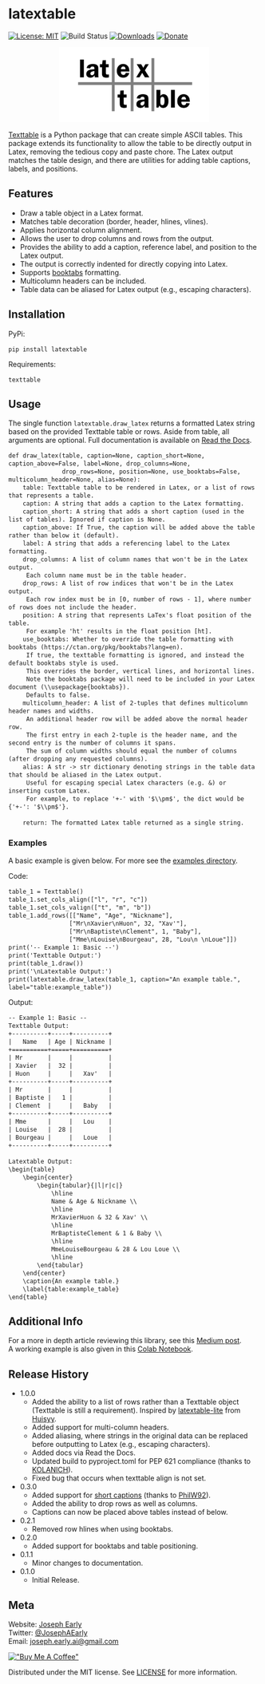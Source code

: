 # latextable

[![License: MIT](https://img.shields.io/badge/License-MIT-yellow.svg)](https://opensource.org/licenses/MIT)
![Build Status](https://github.com/JAEarly/latextable/workflows/build/badge.svg)
[![Downloads](https://static.pepy.tech/personalized-badge/latextable?period=total&units=abbreviation&left_color=grey&right_color=blue&left_text=Downloads)](https://pepy.tech/project/latextable)
[![Donate](https://img.shields.io/badge/Donate-PayPal-green.svg)](https://paypal.me/JosephAEarly?country.x=GB&locale.x=en_GB)

<p align="center">
	<img src="/docs/latextable_logo.png" width="300" />
</p>

[Texttable](https://github.com/foutaise/texttable) is a Python package that can create simple ASCII tables.
This package extends its functionality to allow the table to be directly output in Latex, removing the tedious copy and paste chore.
The Latex output matches the table design, and there are utilities for adding table captions, labels, and positions.

## Features
- Draw a table object in a Latex format.
- Matches table decoration (border, header, hlines, vlines).
- Applies horizontal column alignment.
- Allows the user to drop columns and rows from the output.
- Provides the ability to add a caption, reference label, and position to the Latex output.
- The output is correctly indented for directly copying into Latex.
- Supports [booktabs](https://ctan.org/pkg/booktabs?lang=en) formatting.
- Multicolumn headers can be included.
- Table data can be aliased for Latex output (e.g., escaping characters).

## Installation

PyPi:

```
pip install latextable
```

Requirements:

```
texttable
```

## Usage

The single function `latextable.draw_latex` returns a formatted Latex string based on the provided Texttable table or rows.
Aside from table, all arguments are optional.
Full documentation is available on [Read the Docs](https://latextable.readthedocs.io/en/stable/).

```
def draw_latex(table, caption=None, caption_short=None, caption_above=False, label=None, drop_columns=None,
               drop_rows=None, position=None, use_booktabs=False, multicolumn_header=None, alias=None):
    table: Texttable table to be rendered in Latex, or a list of rows that represents a table.
    caption: A string that adds a caption to the Latex formatting.
    caption_short: A string that adds a short caption (used in the list of tables). Ignored if caption is None.
    caption_above: If True, the caption will be added above the table rather than below it (default).
    label: A string that adds a referencing label to the Latex formatting.
    drop_columns: A list of column names that won't be in the Latex output.
     Each column name must be in the table header.
    drop_rows: A list of row indices that won't be in the Latex output.
     Each row index must be in [0, number of rows - 1], where number of rows does not include the header.
    position: A string that represents LaTex's float position of the table.
     For example 'ht' results in the float position [ht].
    use_booktabs: Whether to override the table formatting with booktabs (https://ctan.org/pkg/booktabs?lang=en).
     If true, the texttable formatting is ignored, and instead the default booktabs style is used.
     This overrides the border, vertical lines, and horizontal lines.
     Note the booktabs package will need to be included in your Latex document (\\usepackage{booktabs}).
     Defaults to false.
    multicolumn_header: A list of 2-tuples that defines multicolumn header names and widths.
     An additional header row will be added above the normal header row.
     The first entry in each 2-tuple is the header name, and the second entry is the number of columns it spans.
     The sum of column widths should equal the number of columns (after dropping any requested columns).
    alias: A str -> str dictionary denoting strings in the table data that should be aliased in the Latex output.
     Useful for escaping special Latex characters (e.g. &) or inserting custom Latex.
     For example, to replace '+-' with '$\\pm$', the dict would be {'+-': '$\\pm$'}.

    return: The formatted Latex table returned as a single string.
```

### Examples
A basic example is given below.
For more see the [examples directory](examples).

Code:

```
table_1 = Texttable()
table_1.set_cols_align(["l", "r", "c"])
table_1.set_cols_valign(["t", "m", "b"])
table_1.add_rows([["Name", "Age", "Nickname"],
                 ["Mr\nXavier\nHuon", 32, "Xav'"],
                 ["Mr\nBaptiste\nClement", 1, "Baby"],
                 ["Mme\nLouise\nBourgeau", 28, "Lou\n \nLoue"]])
print('-- Example 1: Basic --')
print('Texttable Output:')
print(table_1.draw())
print('\nLatextable Output:')
print(latextable.draw_latex(table_1, caption="An example table.", label="table:example_table"))
```

Output:

```
-- Example 1: Basic --
Texttable Output:
+----------+-----+----------+
|   Name   | Age | Nickname |
+==========+=====+==========+
| Mr       |     |          |
| Xavier   |  32 |          |
| Huon     |     |   Xav'   |
+----------+-----+----------+
| Mr       |     |          |
| Baptiste |   1 |          |
| Clement  |     |   Baby   |
+----------+-----+----------+
| Mme      |     |   Lou    |
| Louise   |  28 |          |
| Bourgeau |     |   Loue   |
+----------+-----+----------+

Latextable Output:
\begin{table}
	\begin{center}
		\begin{tabular}{|l|r|c|}
			\hline
			Name & Age & Nickname \\
			\hline
			MrXavierHuon & 32 & Xav' \\
			\hline
			MrBaptisteClement & 1 & Baby \\
			\hline
			MmeLouiseBourgeau & 28 & Lou Loue \\
			\hline
		\end{tabular}
	\end{center}
	\caption{An example table.}
	\label{table:example_table}
\end{table}
```

## Additional Info

For a more in depth article reviewing this library, see this [Medium post](https://towardsdatascience.com/how-to-create-latex-tables-directly-from-python-code-5228c5cea09a).  
A working example is also given in this [Colab Notebook](https://colab.research.google.com/drive/1Iq10lHznMngg1-Uoo-QtpTPii1JDYSQA?usp=sharing).  

## Release History

* 1.0.0
    * Added the ability to a list of rows rather than a Texttable object (Texttable is still a requirement).
      Inspired by [latextable-lite](https://github.com/huisyy/latextable-lite) from [Huisyy](https://github.com/huisyy).
    * Added support for multi-column headers.
    * Added aliasing, where strings in the original data can be replaced before outputting to Latex (e.g., escaping characters).
    * Added docs via Read the Docs.
    * Updated build to pyproject.toml for PEP 621 compliance (thanks to [KOLANICH](https://github.com/KOLANICH)).
    * Fixed bug that occurs when texttable align is not set.
* 0.3.0
    * Added support for [short captions](https://tex.stackexchange.com/questions/11579/short-captions-for-figures-in-listoffigures)
      (thanks to [PhilW92](https://github.com/PhilW92)).
    * Added the ability to drop rows as well as columns.
    * Captions can now be placed above tables instead of below.
* 0.2.1
    * Removed row hlines when using booktabs.
* 0.2.0
    * Added support for booktabs and table positioning.
* 0.1.1
    * Minor changes to documentation.
* 0.1.0
    * Initial Release.

## Meta

Website: [Joseph Early](https://www.jearly.co.uk/)  
Twitter: [@JosephAEarly](https://twitter.com/JosephAEarly)  
Email: [joseph.early.ai@gmail.com](mailto:joseph.early.ai@gmail.com)

[!["Buy Me A Coffee"](https://www.buymeacoffee.com/assets/img/custom_images/orange_img.png)](https://www.buymeacoffee.com/jearly)

Distributed under the MIT license. See [LICENSE](LICENSE) for more information.
